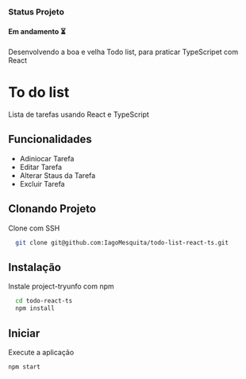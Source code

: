### Status Projeto
#### Em andamento :hourglass_flowing_sand:
Desenvolvendo a boa e velha Todo list, para praticar TypeScripet com React

# To do list
Lista de tarefas usando React e TypeScript

## Funcionalidades

- Adiniocar Tarefa 
- Editar Tarefa
- Alterar Staus da Tarefa
- Excluir Tarefa

## Clonando Projeto

Clone com SSH

```bash
  git clone git@github.com:IagoMesquita/todo-list-react-ts.git
```
## Instalação

Instale project-tryunfo com npm

```bash
  cd todo-react-ts
  npm install 
```
    
## Iniciar

Execute a aplicação 

```bash
npm start
```
